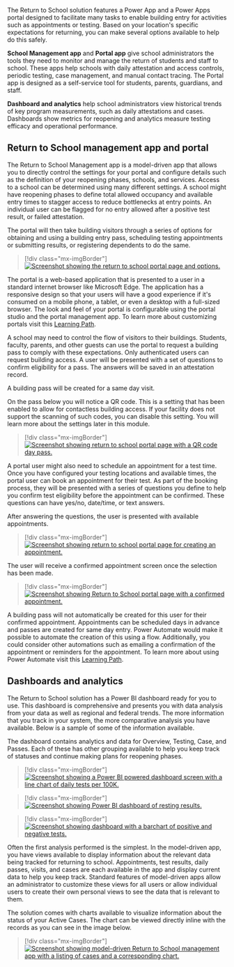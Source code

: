 The Return to School solution features a Power App and a Power Apps portal designed to facilitate many tasks to enable building entry for activities such as appointments or testing. Based on your location's specific expectations for returning, you can make several options available to help do this safely.

**School Management app** and **Portal app** give school administrators the tools they need to monitor and manage the return of students and staff to school. These apps help schools with daily attestation and access controls, periodic testing, case management, and manual contact tracing. The Portal app is designed as a self-service tool for students, parents, guardians, and staff.

**Dashboard and analytics** help school administrators view historical trends of key program measurements, such as daily attestations and cases. Dashboards show metrics for reopening and analytics measure testing efficacy and operational performance.

## Return to School management app and portal

The Return to School Management app is a model-driven app that allows you to directly control the settings for your portal and configure details such as the definition of your reopening phases, schools, and services. Access to a school can be determined using many different settings. A school might have reopening phases to define total allowed occupancy and available entry times to stagger access to reduce bottlenecks at entry points. An individual user can be flagged for no entry allowed after a positive test result, or failed attestation.

The portal will then take building visitors through a series of options for obtaining and using a building entry pass, scheduling testing appointments or submitting results, or registering dependents to do the same.

> [!div class="mx-imgBorder"]
> [![Screenshot showing the return to school portal page and options.](../media/portal.png)](../media/portal.png#lightbox)

The portal is a web-based application that is presented to a user in a standard internet browser like Microsoft Edge. The application has a responsive design so that your users will have a good experience if it's consumed on a mobile phone, a tablet, or even a desktop with a full-sized browser. The look and feel of your portal is configurable using the portal studio and the portal management app. To learn more about customizing portals visit this [Learning Path](https://docs.microsoft.com/learn/paths/work-power-apps-portals/?azure-portal=true).

A school may need to control the flow of visitors to their buildings. Students, faculty, parents, and other guests can use the portal to request a building pass to comply with these expectations. Only authenticated users can request building access. A user will be presented with a set of questions to confirm eligibility for a pass. The answers will be saved in an attestation record.

A building pass will be created for a same day visit.

On the pass below you will notice a QR code. This is a setting that has been enabled to allow for contactless building access. If your facility does not support the scanning of such codes, you can disable this setting. You will learn more about the settings later in this module.

> [!div class="mx-imgBorder"]
> [![Screenshot showing return to school portal page with a QR code day pass.](../media/day-pass.png)](../media/day-pass.png#lightbox)

A portal user might also need to schedule an appointment for a test time. Once you have configured your testing locations and available times, the portal user can book an appointment for their test. As part of the booking process, they will be presented with a series of questions you define to help you confirm test eligibility before the appointment can be confirmed. These questions can have yes/no, date/time, or text answers.

After answering the questions, the user is presented with available appointments.

> [!div class="mx-imgBorder"]
> [![Screenshot showing return to school portal page for creating an appointment.](../media/appointment.png)](../media/appointment.png#lightbox)

The user will receive a confirmed appointment screen once the selection has been made.

> [!div class="mx-imgBorder"]
> [![Screenshot showing Return to School portal page with a confirmed appointment.](../media/confirmed-appointment.png)](../media/confirmed-appointment.png#lightbox)

A building pass will not automatically be created for this user for their confirmed appointment. Appointments can be scheduled days in advance and passes are created for same day entry. Power Automate would make it possible to automate the creation of this using a flow. Additionally, you could consider other automations such as emailing a confirmation of the appointment or reminders for the appointment. To learn more about using Power Automate visit this [Learning Path](https://docs.microsoft.com/learn/paths/automate-process-power-automate/?azure-portal=true).

## Dashboards and analytics

The Return to School solution has a Power BI dashboard ready for you to use. This dashboard is comprehensive and presents you with data analysis from your data as well as regional and federal trends. The more information that you track in your system, the more comparative analysis you have available. Below is a sample of some of the information available.

The dashboard contains analytics and data for Overview, Testing, Case, and Passes. Each of these has other grouping available to help you keep track of statuses and continue making plans for reopening phases.

> [!div class="mx-imgBorder"]
> [![Screenshot showing a Power BI powered dashboard screen with a line chart of daily tests per 100K.](../media/line-chart.png)](../media/line-chart.png#lightbox)

> [!div class="mx-imgBorder"]
> [![Screenshot showing Power BI dashboard of resting results.](../media/dashboard-results.png)](../media/dashboard-results.png#lightbox)

> [!div class="mx-imgBorder"]
> [![Screenshot showing dashboard with a barchart of positive and negative tests.](../media/bar-chart.png)](../media/bar-chart.png#lightbox)

Often the first analysis performed is the simplest. In the model-driven app, you have views available to display information about the relevant data being tracked for returning to school. Appointments, test results, daily passes, visits, and cases are each available in the app and display current data to help you keep track. Standard features of model-driven apps allow an administrator to customize these views for all users or allow individual users to create their own personal views to see the data that is relevant to them.

The solution comes with charts available to visualize information about the status of your Active Cases. The chart can be viewed directly inline with the records as you can see in the image below.

> [!div class="mx-imgBorder"]
> [![Screenshot showing model-driven Return to School management app with a listing of cases and a corresponding chart.](../media/active-cases.png)](../media/active-cases.png#lightbox)